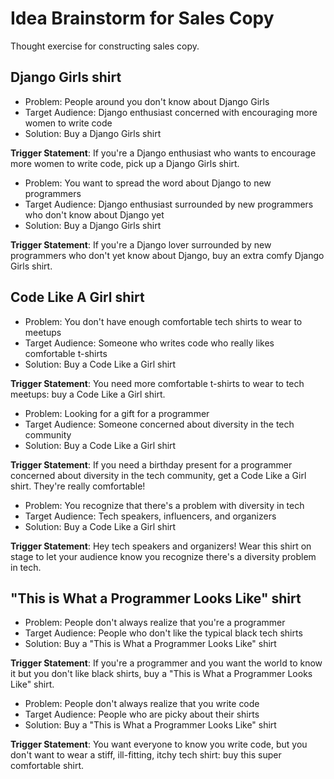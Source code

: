 Idea Brainstorm for Sales Copy
==============================

Thought exercise for constructing sales copy.


Django Girls shirt
------------------

- Problem: People around you don't know about Django Girls
- Target Audience: Django enthusiast concerned with encouraging more women to write code
- Solution: Buy a Django Girls shirt

**Trigger Statement**: If you're a Django enthusiast who wants to encourage more women to write code, pick up a Django Girls shirt.


- Problem: You want to spread the word about Django to new programmers
- Target Audience: Django enthusiast surrounded by new programmers who don't know about Django yet
- Solution: Buy a Django Girls shirt

**Trigger Statement**: If you're a Django lover surrounded by new programmers who don't yet know about Django, buy an extra comfy Django Girls shirt.


Code Like A Girl shirt
----------------------

- Problem: You don't have enough comfortable tech shirts to wear to meetups
- Target Audience: Someone who writes code who really likes comfortable t-shirts
- Solution: Buy a Code Like a Girl shirt

**Trigger Statement**: You need more comfortable t-shirts to wear to tech meetups: buy a Code Like a Girl shirt.


- Problem: Looking for a gift for a programmer
- Target Audience: Someone concerned about diversity in the tech community
- Solution: Buy a Code Like a Girl shirt

**Trigger Statement**: If you need a birthday present for a programmer concerned about diversity in the tech community, get a Code Like a Girl shirt.  They're really comfortable!


- Problem: You recognize that there's a problem with diversity in tech
- Target Audience: Tech speakers, influencers, and organizers
- Solution: Buy a Code Like a Girl shirt

**Trigger Statement**: Hey tech speakers and organizers!  Wear this shirt on stage to let your audience know you recognize there's a diversity problem in tech.


"This is What a Programmer Looks Like" shirt
--------------------------------------------

- Problem: People don't always realize that you're a programmer
- Target Audience: People who don't like the typical black tech shirts
- Solution: Buy a "This is What a Programmer Looks Like" shirt

**Trigger Statement**: If you're a programmer and you want the world to know it but you don't like black shirts, buy a "This is What a Programmer Looks Like" shirt.


- Problem: People don't always realize that you write code
- Target Audience: People who are picky about their shirts
- Solution: Buy a "This is What a Programmer Looks Like" shirt

**Trigger Statement**: You want everyone to know you write code, but you don't want to wear a stiff, ill-fitting, itchy tech shirt: buy this super comfortable shirt.
